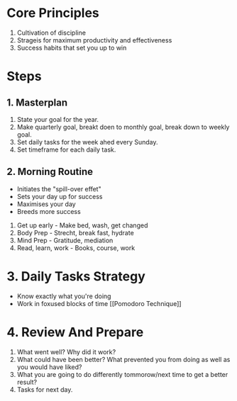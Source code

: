 # Core Principles 
1. Cultivation of discipline
2. Strageis for maximum productivity and effectiveness
3. Success habits that set you up to win

# Steps 
## 1. Masterplan
1. State your goal for the year.
2. Make quarterly goal, breakt doen to monthly goal, break down to weekly goal.
3. Set daily tasks for the week ahed every Sunday. 
4. Set timeframe for each daily task.

## 2. Morning Routine
- Initiates the "spill-over effet"
- Sets your day up for success 
- Maximises your day
- Breeds more success

1. Get up early - Make bed, wash, get changed
2. Body Prep - Strecht, break fast, hydrate
3. Mind Prep - Gratitude, mediation
4. Read, learn, work - Books, course, work


# 3. Daily Tasks Strategy
- Know exactly what you're doing
- Work in foxused blocks of time [[Pomodoro Technique]]


# 4. Review And Prepare
1. What went well? Why did it work?
2. What could have been better? What prevented you from doing as well as you would have liked? 
3. What you are going to do differently tommorow/next time to get a better result? 
4. Tasks for next day. 





